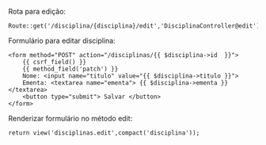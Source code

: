 Rota para edição:

    Route::get('/disciplina/{disciplina}/edit','DisciplinaController@edit');    

Formulário para editar disciplina:

    <form method="POST" action="/disciplinas/{{ $disciplina->id  }}">
        {{ csrf_field() }}
        {{ method_field('patch') }}
        Nome: <input name="titulo" value="{{ $disciplina->titulo }}">
        Ementa: <textarea name="ementa"> {{ $disciplina->ementa }} </textarea>
        <button type="submit"> Salvar </button>
    </form>

Renderizar formulário no método edit:

    return view('disciplinas.edit',compact('disciplina'));

